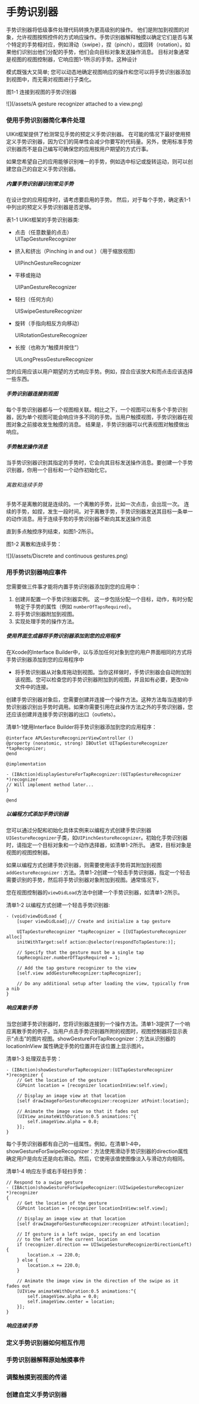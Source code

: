 # 手势识别器

手势识别器将低级事件处理代码转换为更高级别的操作。 他们是附加到视图的对象，允许视图按照控件的方式响应操作。手势识别器解释触摸以确定它们是否与某个特定的手势相对应，例如滑动（swipe），捏（pinch），或回转（rotation）。如果他们识别出他们分配的手势，他们会向目标对象发送操作消息。 目标对象通常是视图的视图控制器，它响应图1-1所示的手势。这种设计

模式既强大又简单; 您可以动态地确定视图响应的操作和您可以将手势识别器添加到视图中，而无需对视图进行子类化。

图1-1 连接到视图的手势识别器

![](/assets/A gesture recognizer attached to a view.png)

### 使用手势识别器简化事件处理

UIKit框架提供了检测常见手势的预定义手势识别器。 在可能的情况下最好使用预定义手势识别器，因为它们的简单性会减少你要写的代码量。另外，使用标准手势识别器而不是自己编写可确保您的应用按用户期望的方式行事。

如果您希望自己的应用能够识别唯一的手势，例如选中标记或旋转运动，则可以创建您自己的自定义手势识别器。

##### 内置手势识别器识别常见手势

在设计您的应用程序时，请考虑要启用的手势。 然后，对于每个手势，确定表1-1中列出的预定义手势识别器是否足够。

表1-1 UIKit框架的手势识别器类:

* 点击（任意数量的点击）  
  UITapGestureRecognizer

* 挤入和挤出（Pinching in and out ）（用于缩放视图）

  UIPinchGestureRecognizer

* 平移或拖动

  UIPanGestureRecognizer

* 轻扫（任何方向）

  UISwipeGestureRecognizer

* 旋转（手指向相反方向移动）

  UIRotationGestureRecognizer

* 长按（也称为“触摸并按住”）

  UILongPressGestureRecognizer

您的应用应该以用户期望的方式响应手势。例如，捏合应该放大和而点击应该选择一些东西。

##### 手势识别器连接到视图

每个手势识别器都与一个视图相关联。相比之下，一个视图可以有多个手势识别器，因为单个视图可能会响应许多不同的手势。当用户触摸视图，手势识别器在视图对象之前接收发生触摸的消息。 结果是，手势识别器可以代表视图对触摸做出响应。

##### 手势触发操作消息

当手势识别器识别其指定的手势时，它会向其目标发送操作消息。要创建一个手势识别器，你用一个目标和一个动作初始化它。

###### 离散和连续手势

手势不是离散的就是连续的。一个离散的手势，比如一次点击，会出现一次。 连续的手势，如捏，发生一段时间。对于离散手势，手势识别器发送其目标一条单一的动作消息。用于连续手势的手势识别器不断向其发送操作消息

直到多点触控序列结束，如图1-2所示。

图1-2 离散和连续手势：

![](/assets/Discrete and continuous gestures.png)

### 用手势识别器响应事件

您需要做三件事才能将内置手势识别器添加到您的应用中：

1. 创建并配置一个手势识别器实例。
   这一步包括分配一个目标，动作，有时分配特定于手势的属性（例如
   `numberOfTapsRequired`）。
2. 将手势识别器附加到视图。
3. 实现处理手势的操作方法。

##### 使用界面生成器将手势识别器添加到您的应用程序

在Xcode的Interface Builder中，以与添加任何对象到您的用户界面相同的方式将手势识别器添加到您的应用程序中

* 将手势识别器从对象库拖动到视图。当你这样做时，手势识别器会自动附加到该视图。您可以检查您的手势识别器附加到的视图，并且如有必要，更改nib文件中的连接。

创建手势识别器对象后，您需要创建并连接一个操作方法。这种方法每当连接的手势识别器识别出手势时调用。如果你需要引用在此操作方法之外的手势识别器，您还应该创建并连接手势识别器的出口（outlets）。

清单1-1使用Interface Builder将手势识别器添加到您的应用程序：

```
@interface APLGestureRecognizerViewController ()
@property (nonatomic, strong) IBOutlet UITapGestureRecognizer *tapRecognizer;
@end

@implementation

- (IBAction)displayGestureForTapRecognizer:(UITapGestureRecognizer *)recognizer
// Will implement method later...
}

@end
```

##### 以编程方式添加手势识别器

您可以通过分配和初始化具体实例来以编程方式创建手势识别器`UIGestureRecognizer`子类，如`UIPinchGestureRecognizer`。初始化手势识别器时，请指定一个目标对象和一个动作选择器，如清单1-2所示。 通常，目标对象是视图的视图控制器。

如果以编程方式创建手势识别器，则需要使用该手势将其附加到视图`addGestureRecognizer：`方法。清单1-2创建一个轻击手势识别器，指定一个轻击需要识别的手势，然后将手势识别器对象附加到视图。通常情况下，

您在视图控制器的`viewDidLoad`方法中创建一个手势识别器，如清单1-2所示。

清单1-2 以编程方式创建一个轻击手势识别器:

```
- (void)viewDidLoad {
    [super viewDidLoad];// Create and initialize a tap gesture

    UITapGestureRecognizer *tapRecognizer = [[UITapGestureRecognizer alloc]
    initWithTarget:self action:@selector(respondToTapGesture:)];

    // Specify that the gesture must be a single tap
    tapRecognizer.numberOfTapsRequired = 1;

    // Add the tap gesture recognizer to the view
    [self.view addGestureRecognizer:tapRecognizer];

    // Do any additional setup after loading the view, typically from a nib
}
```

##### 响应离散手势

当您创建手势识别器时，您将识别器连接到一个操作方法。清单1-3提供了一个响应离散手势的例子。当用户点击手势识别器所附的视图时，视图控制器将显示表示“点击”的图片视图。showGestureForTapRecognizer：方法从识别器的 locationInView 属性确定手势的位置并在该位置上显示图片。

清单1-3 处理双击手势：

```
- (IBAction)showGestureForTapRecognizer:(UITapGestureRecognizer *)recognizer {
    // Get the location of the gesture
    CGPoint location = [recognizer locationInView:self.view];

    // Display an image view at that location
    [self drawImageForGestureRecognizer:recognizer atPoint:location];

    // Animate the image view so that it fades out
    [UIView animateWithDuration:0.5 animations:^{
        self.imageView.alpha = 0.0;
    }];
}
```

每个手势识别器都有自己的一组属性。例如，在清单1-4中，showGestureForSwipeRecognizer：方法使用滑动手势识别器的direction属性确定用户是向左还是向右滑动。然后，它使用该值使图像淡入与滑动方向相同。

清单1-4 响应左手或右手轻扫手势：

```
// Respond to a swipe gesture
- (IBAction)showGestureForSwipeRecognizer:(UISwipeGestureRecognizer *)recognizer
{
    // Get the location of the gesture
    CGPoint location = [recognizer locationInView:self.view];

    // Display an image view at that location
    [self drawImageForGestureRecognizer:recognizer atPoint:location];

    // If gesture is a left swipe, specify an end location
    // to the left of the current location
    if (recognizer.direction == UISwipeGestureRecognizerDirectionLeft) {
        location.x -= 220.0;
    } else {
        location.x += 220.0;
    }

    // Animate the image view in the direction of the swipe as it fades out
    [UIView animateWithDuration:0.5 animations:^{
        self.imageView.alpha = 0.0;
        self.imageView.center = location;
    }];
}
```

##### 响应连续手势

### 定义手势识别器如何相互作用

### 手势识别器解释原始触摸事件

### 调整触摸到视图的传递

### 创建自定义手势识别器



